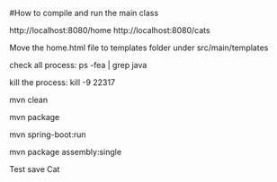 #How to compile and run the main class

http://localhost:8080/home
http://localhost:8080/cats

Move the home.html file to templates folder under src/main/templates

check all process:
ps -fea | grep java

kill the process:
kill -9 22317


mvn clean

mvn package

mvn spring-boot:run

mvn package assembly:single  


Test save Cat






